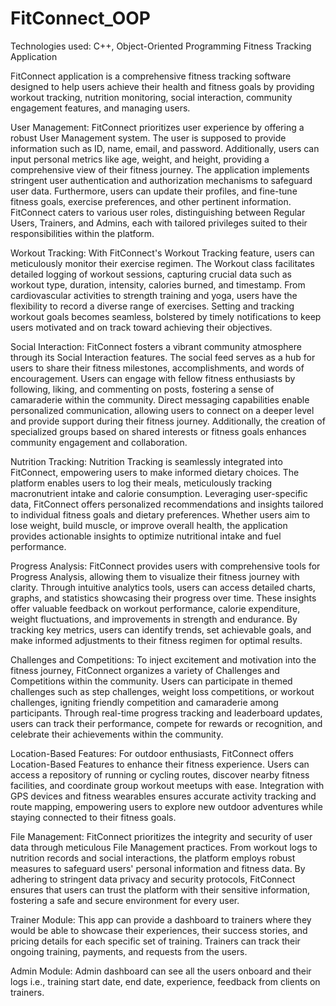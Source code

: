 # FitConnect_OOP
Technologies used: C++, Object-Oriented Programming 
Fitness Tracking Application

FitConnect application is a
comprehensive fitness tracking software designed to help users achieve their health and fitness
goals by providing workout tracking, nutrition monitoring, social interaction, community
engagement features, and managing users.

User Management:
FitConnect prioritizes user experience by offering a robust User Management system. The user is
supposed to provide information such as ID, name, email, and password. Additionally, users can
input personal metrics like age, weight, and height, providing a comprehensive view of their
fitness journey. The application implements stringent user authentication and authorization
mechanisms to safeguard user data. Furthermore, users can update their profiles, and fine-tune
fitness goals, exercise preferences, and other pertinent information. FitConnect caters to various
user roles, distinguishing between Regular Users, Trainers, and Admins, each with tailored
privileges suited to their responsibilities within the platform.

Workout Tracking:
With FitConnect's Workout Tracking feature, users can meticulously monitor their exercise
regimen. The Workout class facilitates detailed logging of workout sessions, capturing crucial
data such as workout type, duration, intensity, calories burned, and timestamp. From
cardiovascular activities to strength training and yoga, users have the flexibility to record a
diverse range of exercises. Setting and tracking workout goals becomes seamless, bolstered by
timely notifications to keep users motivated and on track toward achieving their objectives.

Social Interaction:
FitConnect fosters a vibrant community atmosphere through its Social Interaction features. The
social feed serves as a hub for users to share their fitness milestones, accomplishments, and
words of encouragement. Users can engage with fellow fitness enthusiasts by following, liking,
and commenting on posts, fostering a sense of camaraderie within the community. Direct
messaging capabilities enable personalized communication, allowing users to connect on a
deeper level and provide support during their fitness journey. Additionally, the creation of
specialized groups based on shared interests or fitness goals enhances community engagement
and collaboration.

Nutrition Tracking:
Nutrition Tracking is seamlessly integrated into FitConnect, empowering users to make informed
dietary choices. The platform enables users to log their meals, meticulously tracking
macronutrient intake and calorie consumption. Leveraging user-specific data, FitConnect offers
personalized recommendations and insights tailored to individual fitness goals and dietary
preferences. Whether users aim to lose weight, build muscle, or improve overall health, the
application provides actionable insights to optimize nutritional intake and fuel performance.

Progress Analysis:
FitConnect provides users with comprehensive tools for Progress Analysis, allowing them to
visualize their fitness journey with clarity. Through intuitive analytics tools, users can access
detailed charts, graphs, and statistics showcasing their progress over time. These insights offer
valuable feedback on workout performance, calorie expenditure, weight fluctuations, and
improvements in strength and endurance. By tracking key metrics, users can identify trends, set
achievable goals, and make informed adjustments to their fitness regimen for optimal results.

Challenges and Competitions:
To inject excitement and motivation into the fitness journey, FitConnect organizes a variety of
Challenges and Competitions within the community. Users can participate in themed challenges
such as step challenges, weight loss competitions, or workout challenges, igniting friendly
competition and camaraderie among participants. Through real-time progress tracking and
leaderboard updates, users can track their performance, compete for rewards or recognition, and
celebrate their achievements within the community.

Location-Based Features:
For outdoor enthusiasts, FitConnect offers Location-Based Features to enhance their fitness
experience. Users can access a repository of running or cycling routes, discover nearby fitness
facilities, and coordinate group workout meetups with ease. Integration with GPS devices and
fitness wearables ensures accurate activity tracking and route mapping, empowering users to
explore new outdoor adventures while staying connected to their fitness goals.

File Management:
FitConnect prioritizes the integrity and security of user data through meticulous File
Management practices. From workout logs to nutrition records and social interactions, the
platform employs robust measures to safeguard users' personal information and fitness data. By
adhering to stringent data privacy and security protocols, FitConnect ensures that users can trust
the platform with their sensitive information, fostering a safe and secure environment for every
user.

Trainer Module:
This app can provide a dashboard to trainers where they would be able to showcase their
experiences, their success stories, and pricing details for each specific set of training. Trainers
can track their ongoing training, payments, and requests from the users.

Admin Module:
Admin dashboard can see all the users onboard and their logs i.e., training start date, end date,
experience, feedback from clients on trainers.
